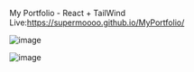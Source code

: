 My Portfolio - React + TailWind
Live:https://supermoooo.github.io/MyPortfolio/


![image](https://github.com/SuperMoooo/MyPortfolio/assets/134961694/5d068df5-c727-4ad7-ac9b-ddf0c4f4e87f)

![image](https://github.com/SuperMoooo/MyPortfolio/assets/134961694/f3d914a8-d1cd-4388-a744-f83d3e5cb5ef)


